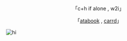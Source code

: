 <div align="center">

「c+h if alone , w2i」

「[atabook](https://blueboy.atabook.org/) , [carrd](https://balancedboy.carrd.co/)」

</div>

![hi](https://cdn.discordapp.com/attachments/1295347065811107883/1394882404375597117/Aw3nVG.png?ex=68786cf8&is=68771b78&hm=1f15932e56bb44e0e007083f08cfff754dc4b1877681673d7b9f27d55aadd314&)
